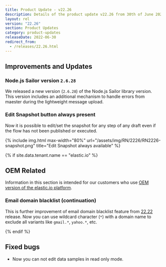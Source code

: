 ```yaml
---
title: Product Update - v22.26
description: Details of the product update v22.26 from 30th of June 2022.
layout: rel
version: "22.26"
section: Product Updates
category: product-updates
releaseDate: 2022-06-30
redirect_from:
  - /releases/22.26.html
---
```


## Improvements and Updates

### Node.js Sailor version `2.6.28`

We released a new version (`2.6.28`) of the Node.js Sailor library version. This
version includes an additional mechanism to handle errors from maester during the
lightweight message upload.

### Edit Snapshot button always present

Now it is possible to edit/set the snapshot for any step of any draft even if the
flow has not been published or executed.

{% include img.html max-width="80%" url="/assets/img/RN/2226/RN2226-snapshot.png" title="Edit Snapshot always available" %}


{% if site.data.tenant.name == "elastic.io" %}

## OEM Related

Information in this section is intended for our customers who use
[OEM version of the elastic.io platform](https://www.elastic.io/saas-embedded-integration/).

### Email domain blacklist (continuation)

This is further improvement of email domain blacklist feature from [22.22](/releases/22/22#email-domain-blacklist)
release. Now you can use wildcard character (`*`) with a domain name to exclude all variants
like `gmail.*`, `yahoo.*`, etc.


{% endif %}

## Fixed bugs

*   Now you can not edit data samples in read only mode.
